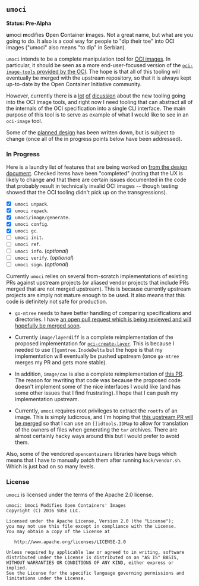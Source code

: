 ## `umoci` ###

**Status: Pre-Alpha**

**u**moci **m**odifies **O**pen **C**ontainer **i**mages. Not a great name, but
what are you going to do. It also is a cool way for people to "dip their toe"
into OCI images ("umoci" also means "to dip" in Serbian).

`umoci` intends to be a complete manipulation tool for [OCI images][oci-image-spec].
In particular, it should be seen as a more end-user-focused version of the
[`oci-image-tools` provided by the OCI][oci-image-tools]. The hope is that all
of this tooling will eventually be merged with the upstream repository, so that
it is always kept up-to-date by the Open Container Initiative community.

However, currently there is a [lot][disc-1] [of][disc-2] [dicussion][disc-3]
about the new tooling going into the OCI image tools, and right now I need
tooling that can abstract all of the internals of the OCI specification into a
single CLI interface. The main purpose of this tool is to serve as example of
what **I** would like to see in an `oci-image` tool.

Some of the [planned design][design.md] has been written down, but is subject
to change (once all of the in progress points below have been addressed).

[oci-image-spec]: https://github.com/opencontainers/image-spec
[oci-image-tools]: https://github.com/opencontainers/image-tools
[disc-1]: https://github.com/opencontainers/image-spec/pull/411
[disc-2]: https://github.com/opencontainers/image-tools/pull/5
[disc-3]: https://github.com/opencontainers/image-tools/pull/8
[design.md]: DESIGN.md

### In Progress ###

Here is a laundry list of features that are being worked on [from the design
document][design.md]. Checked items have been "completed" (noting that the UX
is likely to change and that there are certain issues documented in the code
that probably result in technically invalid OCI images -- though testing showed
that the OCI tooling didn't pick up on the transgressions).

* [x] `umoci unpack`.
* [x] `umoci repack`.
* [x] `umoci/image/generate`.
* [x] `umoci config`.
* [x] `umoci gc`.
* [ ] `umoci init`.
* [ ] `umoci ref`.
* [ ] `umoci info`. (*optional*)
* [ ] `umoci verify`. (*optional*)
* [ ] `umoci sign`. (*optional*)

Currently `umoci` relies on several from-scratch implementations of existing
PRs against upstream projects (or aliased vendor projects that include PRs
merged that are not merged upstream). This is because currently upstream
projects are simply not mature enough to be used. It also means that this code
is definitely not safe for production.

* `go-mtree` needs to have better handling of comparing specifications and
  directories. I have [an open pull request which is being reviewed and will
  hopefully be merged soon][gomtree-pr].

* Currently `image/layerdiff` is a complete reimplementation of the proposed
  implementation for [`oci-create-layer`][oci-create-layer]. This is because I
  needed to use `[]gomtree.InodeDelta` but the hope is that my implementation
  will eventually be pushed upstream (once `go-mtree` merges my PR and gets
  more stable).

* In addition, `image/cas` is also a complete reimplementation of [this
  PR][oci-cas]. The reason for rewriting that code was because the proposed
  code doesn't implement some of the nice interfaces I would like (and has some
  other issues that I find frustrating). I hope that I can push my
  implementation upstream.

* Currently, `umoci` requires root privileges to extract the `rootfs` of an
  image. This is simply ludicrous, and I'm hoping that [this upstream PR will
  be merged][oci-ownership] so that I can use an `[]idtools.IDMap` to allow for
  translation of the owners of files when generating the `tar` archives. There
  are almost certainly hacky ways around this but I would prefer to avoid them.

Also, some of the vendored `opencontainers` libraries have bugs which means
that I have to manually patch them after running `hack/vendor.sh`. Which is
just bad on so many levels.

[gomtree-pr]: https://github.com/vbatts/go-mtree/pull/48
[oci-create-layer]: https://github.com/opencontainers/image-tools/pull/8
[oci-cas]: https://github.com/opencontainers/image-tools/pull/5
[oci-ownership]: https://github.com/opencontainers/image-tools/pull/3

### License ###

`umoci` is licensed under the terms of the Apache 2.0 license.

```
umoci: Umoci Modifies Open Containers' Images
Copyright (C) 2016 SUSE LLC.

Licensed under the Apache License, Version 2.0 (the "License");
you may not use this file except in compliance with the License.
You may obtain a copy of the License at

   http://www.apache.org/licenses/LICENSE-2.0

Unless required by applicable law or agreed to in writing, software
distributed under the License is distributed on an "AS IS" BASIS,
WITHOUT WARRANTIES OR CONDITIONS OF ANY KIND, either express or implied.
See the License for the specific language governing permissions and
limitations under the License.
```
